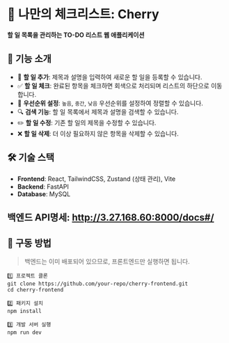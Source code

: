 # 🍒 나만의 체크리스트: Cherry

**할 일 목록을 관리하는 TO-DO 리스트 웹 애플리케이션**  

## 🎯 **기능 소개**

- 📝 **할 일 추가**: 제목과 설명을 입력하여 새로운 할 일을 등록할 수 있습니다.
- ✅ **할 일 체크**: 완료된 항목을 체크하면 회색으로 처리되며 리스트의 하단으로 이동합니다.
- 📌 **우선순위 설정**: `높음`, `중간`, `낮음` 우선순위를 설정하여 정렬할 수 있습니다.
- 🔍 **검색 기능**: 할 일 목록에서 제목과 설명을 검색할 수 있습니다.
- ✏️ **할 일 수정**: 기존 할 일의 제목을 수정할 수 있습니다.
- ❌ **할 일 삭제**: 더 이상 필요하지 않은 항목을 삭제할 수 있습니다.

## 🛠 **기술 스택**
- **Frontend**: React, TailwindCSS, Zustand (상태 관리), Vite
- **Backend**: FastAPI
- **Database**: MySQL

## 백엔드 API명세: http://3.27.168.60:8000/docs#/

## 📌 **구동 방법**
> 백엔드는 이미 배포되어 있으므로, 프론트엔드만 실행하면 됩니다.

```
1️⃣ 프로젝트 클론
git clone https://github.com/your-repo/cherry-frontend.git
cd cherry-frontend

2️⃣ 패키지 설치
npm install

3️⃣ 개발 서버 실행
npm run dev
```
